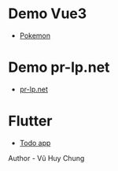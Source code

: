 # Demo Vue3
* [Pokemon](https://chungvh97.github.io/pokemon/)

# Demo pr-lp.net
* [pr-lp.net](https://chungvh97.github.io/pr-lp/)

# Flutter
* [Todo app](https://chungvh97.github.io/flutter-training/)
  
Author - Vũ Huy Chung
